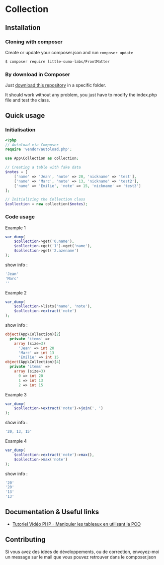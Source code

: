 Collection
=============

## Installation
### Cloning with composer
Create or update your composer.json and run `composer update`
```bash
$ composer require little-sumo-labs/FrontMatter
```

### By download in Composer 
Just [download this repository](https://github.com/Little-sumo-labs/Collection/archive/master.zip) in a specific folder.

It should work without any problem, you just have to modify the index.php file and test the class.

## Quick usage
### Initialisation
```php
<?php
// Autoload via Composer
require 'vendor/autoload.php';

use App\Collection as collection;

// Creating a table with fake data
$notes = [
    ['name' => 'Jean', 'note' => 20, 'nickname' => 'test'],
    ['name' => 'Marc', 'note' => 13, 'nickname' => 'test2'],
    ['name' => 'Emilie', 'note' => 15, 'nickname' => 'test3']
];

// Initializing the Collection class
$collection = new collection($notes);
```

### Code usage
Example 1
```php
var_dump(
    $collection->get('0.name'),
    $collection->get('1')->get('name'),
    $collection->get('2.azename')
);
```
show info :
```php
'Jean'
'Marc'
''
```

Example 2
```php
var_dump(
    $collection->lists('name', 'note'),
    $collection->extract('note')
);
```
show info :
```php
object(App\Collection)[2]
  private 'items' => 
    array (size=3)
      'Jean' => int 20
      'Marc' => int 13
      'Emilie' => int 15
object(App\Collection)[4]
  private 'items' => 
    array (size=3)
      0 => int 20
      1 => int 13
      2 => int 15
```

Example 3
```php
var_dump(
    $collection->extract('note')->join(', ')
);
```
show info :
```php
'20, 13, 15'
```

Example 4
```php
var_dump(
    $collection->extract('note')->max(),
    $collection->max('note')
);
```
show info :
```php
'20'
'20'
'13'
'13'
```

## Documentation & Useful links
* [Tutoriel Vidéo PHP - Manipuler les tableaux en utilisant la POO](https://www.grafikart.fr/tutoriels/php/poo-collection-php-523)

## Contributing
Si vous avez des idées de développements, ou de correction, envoyez-moi un message sur le mail que vous pouvez retrouver dans le composer.json 